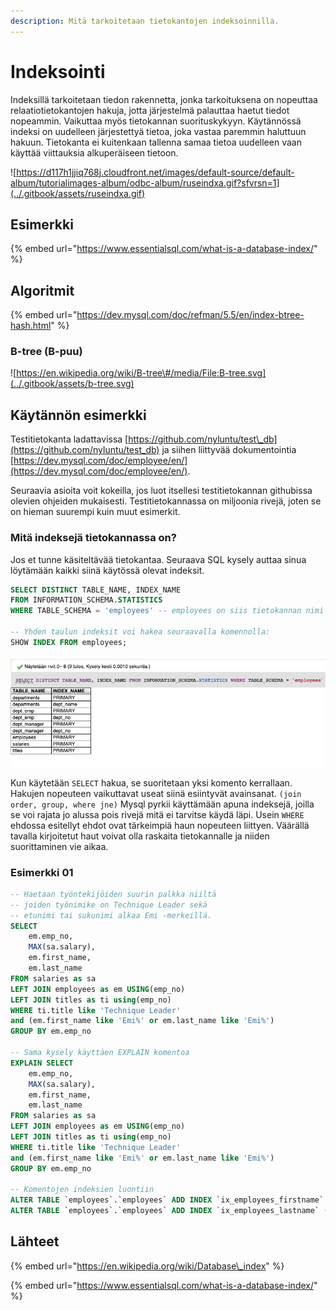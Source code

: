 ```yaml
---
description: Mitä tarkoitetaan tietokantojen indeksoinnilla.
---
```


# Indeksointi

Indeksillä tarkoitetaan tiedon rakennetta, jonka tarkoituksena on nopeuttaa relaatiotietokantojen hakuja, jotta järjestelmä palauttaa haetut tiedot nopeammin. Vaikuttaa myös tietokannan suorituskykyyn. Käytännössä indeksi on uudelleen järjestettyä tietoa, joka vastaa paremmin haluttuun hakuun. Tietokanta ei kuitenkaan tallenna samaa tietoa uudelleen vaan käyttää viittauksia alkuperäiseen tietoon.

![https://d117h1jjiq768j.cloudfront.net/images/default-source/default-album/tutorialimages-album/odbc-album/ruseindxa.gif?sfvrsn=1](../.gitbook/assets/ruseindxa.gif)

## Esimerkki

{% embed url="https://www.essentialsql.com/what-is-a-database-index/" %}

## Algoritmit

{% embed url="https://dev.mysql.com/doc/refman/5.5/en/index-btree-hash.html" %}

### B-tree \(B-puu\)

![https://en.wikipedia.org/wiki/B-tree\#/media/File:B-tree.svg](../.gitbook/assets/b-tree.svg)

## Käytännön esimerkki

Testitietokanta ladattavissa [https://github.com/nyluntu/test\_db](https://github.com/nyluntu/test_db) ja siihen liittyvää dokumentointia [https://dev.mysql.com/doc/employee/en/](https://dev.mysql.com/doc/employee/en/).

Seuraavia asioita voit kokeilla, jos luot itsellesi testitietokannan githubissa olevien ohjeiden mukaisesti. Testitietokannassa on miljoonia rivejä, joten se on hieman suurempi kuin muut esimerkit.

### Mitä indeksejä tietokannassa on?

Jos et tunne käsiteltävää tietokantaa. Seuraava SQL kysely auttaa sinua löytämään kaikki siinä käytössä olevat indeksit.

```sql
SELECT DISTINCT TABLE_NAME, INDEX_NAME 
FROM INFORMATION_SCHEMA.STATISTICS 
WHERE TABLE_SCHEMA = 'employees' -- employees on siis tietokannan nimi tässä.

-- Yhden taulun indeksit voi hakea seuraavalla komennolla:
SHOW INDEX FROM employees;
```

![Employees tietokannan indeksit](../.gitbook/assets/employees_indeksit.png)

Kun käytetään `SELECT` hakua, se suoritetaan yksi komento kerrallaan. Hakujen nopeuteen vaikuttavat useat siinä esiintyvät avainsanat. `(join order, group, where jne)` Mysql pyrkii käyttämään apuna indeksejä, joilla se voi rajata jo alussa pois rivejä mitä ei tarvitse käydä läpi. Usein `WHERE` ehdossa esitellyt ehdot ovat tärkeimpiä haun nopeuteen liittyen. Väärällä tavalla kirjoitetut haut voivat olla raskaita tietokannalle ja niiden suorittaminen vie aikaa.

### Esimerkki 01

```sql
-- Haetaan työntekijöiden suurin palkka niiltä
-- joiden työnimike on Technique Leader sekä
-- etunimi tai sukunimi alkaa Emi -merkeillä.
SELECT 
    em.emp_no, 
    MAX(sa.salary),
    em.first_name,
    em.last_name
FROM salaries as sa
LEFT JOIN employees as em USING(emp_no)
LEFT JOIN titles as ti using(emp_no)
WHERE ti.title like 'Technique Leader'
and (em.first_name like 'Emi%' or em.last_name like 'Emi%')
GROUP BY em.emp_no

-- Sama kysely käyttäen EXPLAIN komentoa
EXPLAIN SELECT 
    em.emp_no, 
    MAX(sa.salary),
    em.first_name,
    em.last_name
FROM salaries as sa
LEFT JOIN employees as em USING(emp_no)
LEFT JOIN titles as ti using(emp_no)
WHERE ti.title like 'Technique Leader'
and (em.first_name like 'Emi%' or em.last_name like 'Emi%')
GROUP BY em.emp_no
	
-- Komentojen indeksien luontiin
ALTER TABLE `employees`.`employees` ADD INDEX `ix_employees_firstname` (`first_name`);
ALTER TABLE `employees`.`employees` ADD INDEX `ix_employees_lastname` (`last_name`);

```

## Lähteet

{% embed url="https://en.wikipedia.org/wiki/Database\_index" %}

{% embed url="https://www.essentialsql.com/what-is-a-database-index/" %}



